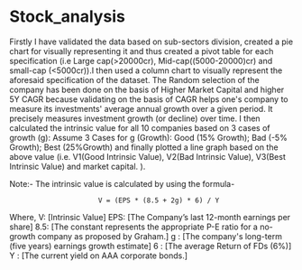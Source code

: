 # Stock_analysis

Firstly I have validated the data based on sub-sectors division, created a pie chart for visually representing it and thus created a pivot table for each specification (i.e Large cap(>20000cr), Mid-cap((5000-20000)cr) and small-cap (<5000cr)).I then used a column chart to visually represent the aforesaid specification of the dataset.
The Random selection of the company has been done on the basis of Higher Market Capital and higher 5Y CAGR because validating on the basis of CAGR helps one's company to measure its investments' average annual growth over a given period. It precisely measures investment growth (or decline) over time. I then calculated the intrinsic value for all 10 companies based on 3 cases of growth (g): Assume 3 Cases for g (Growth): Good (15% Growth); Bad (-5% Growth); Best (25%Growth) and finally plotted a line graph based on the above value (i.e. V1(Good Intrinsic Value), V2(Bad Intrinsic Value), V3(Best Intrinsic Value) and market capital. ).


Note:- The intrinsic value is calculated by using the formula-


                          V = (EPS * (8.5 + 2g) * 6) / Y
                          
                          
Where,
V: [Intrinsic Value]
EPS: [The Company’s last 12-month earnings per share]
8.5: [The constant represents the appropriate P-E ratio for a no-growth company as   proposed by Graham.]
g : [The company's long-term (five years) earnings growth estimate]
6 : [The average Return of FDs (6%)]
Y : [The current yield on AAA corporate bonds.]
